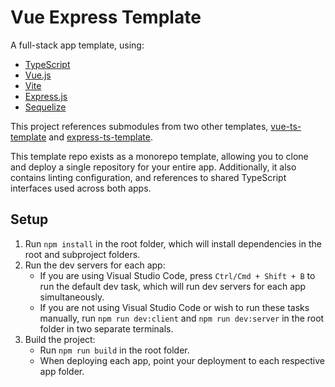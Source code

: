 # Vue Express Template

A full-stack app template, using:

- [TypeScript](https://www.typescriptlang.org/)
- [Vue.js](https://vuejs.org/)
- [Vite](https://vitejs.dev/)
- [Express.js](https://expressjs.com/)
- [Sequelize](https://sequelize.org/v6/)

This project references submodules from two other templates, [vue-ts-template](https://github.com/biggestcookie/vue-ts-template) and [express-ts-template](https://github.com/biggestcookie/express-ts-template).

This template repo exists as a monorepo template, allowing you to clone and deploy a single repository for your entire app. Additionally, it also contains linting configuration, and references to shared TypeScript interfaces used across both apps.

## Setup

1. Run `npm install` in the root folder, which will install dependencies in the root and subproject folders.
2. Run the dev servers for each app:
   - If you are using Visual Studio Code, press `Ctrl/Cmd + Shift + B` to run the default dev task, which will run dev servers for each app simultaneously.
   - If you are not using Visual Studio Code or wish to run these tasks manually, run `npm run dev:client` and `npm run dev:server` in the root folder in two separate terminals.
3. Build the project:
   - Run `npm run build` in the root folder.
   - When deploying each app, point your deployment to each respective app folder.
